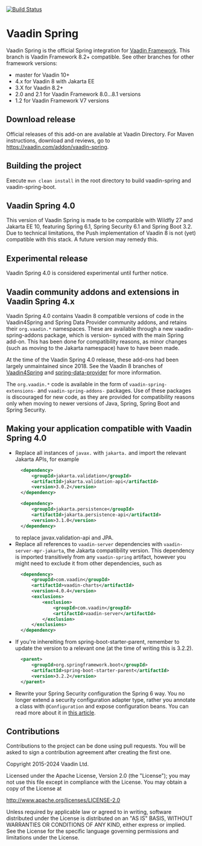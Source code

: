 [![Build Status](https://travis-ci.org/vaadin/spring.svg?branch=master)](https://travis-ci.org/vaadin/spring)

Vaadin Spring
======================

Vaadin Spring is the official Spring integration for [Vaadin Framework](https://github.com/vaadin/framework).
This branch is Vaadin Framework 8.2+ compatible. See other branches for other framework versions:
* master for Vaadin 10+
* 4.x for Vaadin 8 with Jakarta EE
* 3.X for Vaadin 8.2+
* 2.0 and 2.1 for Vaadin Framework 8.0...8.1 versions 
* 1.2 for Vaadin Framework V7 versions 


Download release
----

Official releases of this add-on are available at Vaadin Directory. For Maven instructions, download and reviews, go to https://vaadin.com/addon/vaadin-spring.


Building the project
----
Execute `mvn clean install` in the root directory to build vaadin-spring and vaadin-spring-boot.


Vaadin Spring 4.0
----
This version of Vaadin Spring is made to be compatible with Wildfly 27 and Jakarta EE 10,
featuring Spring 6.1, Spring Security 6.1 and Spring Boot 3.2. Due to technical limitations,
the Push implementation of Vaadin 8 is not (yet) compatible with this stack. A future
version may remedy this.


Experimental release
----
Vaadin Spring 4.0 is considered experimental until further notice.


Vaadin community addons and extensions in Vaadin Spring 4.x
----
Vaadin Spring 4.0 contains Vaadin 8 compatible versions of code in the Vaadin4Spring and
Spring Data Provider community addons, and retains their `org.vaadin.*` namespaces.
These are available through a new vaadin-spring-addons package, which is version-
synced with the main Spring add-on. This has been done for compatibility reasons,
as minor changes (such as moving to the Jakarta namespace) have to have been made.

At the time of the Vaadin Spring 4.0 release, these add-ons had been largely
unmaintained since 2018.
See the Vaadin 8 branches of [Vaadin4Spring](https://github.com/peholmst/vaadin4spring/tree/v8)
and [spring-data-provider](https://github.com/Artur-/spring-data-provider/tree/vaadin8) for
more information.

The `org.vaadin.*` code is available in the form of `vaadin-spring-extensions-` and
`vaadin-spring-addons-` packages. Use of these packages is discouraged for new code,
as they are provided for compatibility reasons only when moving to newer versions of
Java, Spring, Spring Boot and Spring Security.


Making your application compatible with Vaadin Spring 4.0
----

* Replace all instances of `javax.` with `jakarta.` and import the relevant
  Jakarta APIs, for example
  ```xml
    <dependency>
        <groupId>jakarta.validation</groupId>
        <artifactId>jakarta.validation-api</artifactId>
        <version>3.0.2</version>
    </dependency>	

    <dependency>
        <groupId>jakarta.persistence</groupId>
        <artifactId>jakarta.persistence-api</artifactId>
        <version>3.1.0</version>
    </dependency>
  ```
  to replace javax.validation-api and JPA.
* Replace all references to `vaadin-server` dependencies with
  `vaadin-server-mpr-jakarta`, the Jakarta compatibility version.
  This dependency is imported transitively from any `vaadin-spring` artifact,
  however you might need to exclude it from other dependencies, such as
  ```xml
    <dependency>
        <groupId>com.vaadin</groupId>
        <artifactId>vaadin-charts</artifactId>
        <version>4.0.4</version>
        <exclusions>
            <exclusion>
                <groupId>com.vaadin</groupId>
                <artifactId>vaadin-server</artifactId>
            </exclusion>
        </exclusions>
    </dependency>
  ```
* If you're inhereiting from spring-boot-starter-parent, remember to update the
  version to a relevant one (at the time of writing this is 3.2.2).
  ```xml
  	<parent>
		<groupId>org.springframework.boot</groupId>
		<artifactId>spring-boot-starter-parent</artifactId>
		<version>3.2.2</version>
	</parent>
  ```
* Rewrite your Spring Security configuration the Spring 6 way. You no longer
  extend a security configuration adapter type, rather you annotate a class with
  `@Configuration` and expose configuration beans. You can read more about it
  in [this article](https://spring.io/blog/2022/02/21/spring-security-without-the-websecurityconfigureradapter).


Contributions
----
Contributions to the project can be done using pull requests.
You will be asked to sign a contribution agreement after creating the first one.


Copyright 2015-2024 Vaadin Ltd.

Licensed under the Apache License, Version 2.0 (the "License"); you may not
use this file except in compliance with the License. You may obtain a copy of
the License at

http://www.apache.org/licenses/LICENSE-2.0

Unless required by applicable law or agreed to in writing, software
distributed under the License is distributed on an "AS IS" BASIS, WITHOUT
WARRANTIES OR CONDITIONS OF ANY KIND, either express or implied. See the
License for the specific language governing permissions and limitations under
the License.

